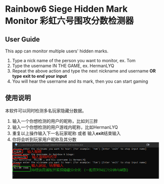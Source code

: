 # Rainbow6 Siege Hidden Mark Monitor 彩虹六号围攻分数检测器 
## User Guide
This app can monitor multiple users' hidden marks. 
1. Type a nick name of the person you want to monitor, ex. Tom
2. Type the username IN THE GAME, ex. HermanLYQ
3. Repeat the above action and type the next nickname and username **OR type exit to end your input**
4. You will hear the username and its mark, then you can start gaming
## 使用说明
本软件可以同时检测多名玩家隐藏分数据。
1. 输入一个你想检测的用户的昵称，比如刘三胖
2. 输入一个你想检测的用户游戏内昵称，比如HermanLYQ
3. 重复以上操作输入下一名玩家昵称 或者 输入**exit**结束输入
4. 你将会听到玩家用户昵称及其分数
![Alt text](https://github.com/HermanL02/Rainbow6SiegeHiddenMarkMonitor/blob/main/Intro.png)

